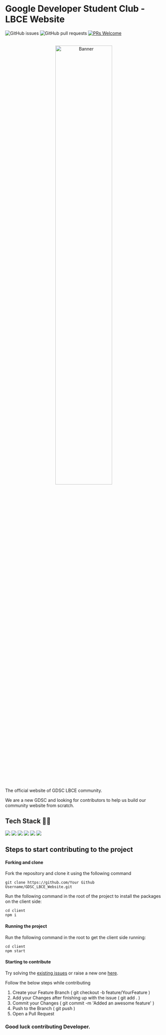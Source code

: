# Google Developer Student Club - LBCE Website

![GitHub issues](https://img.shields.io/github/issues/Gdsc-Lbce/GDSC_LBCE_Website)
![GitHub pull requests](https://img.shields.io/github/issues-pr/Gdsc-Lbce/GDSC_LBCE_Website)
[![PRs Welcome](https://img.shields.io/badge/PRs-welcome-brightgreen.svg)](http://makeapullrequest.com)
<br />
<br />
<div align="center" margin-bottom="10em"><a href="https://hacktoberfest.digitalocean.com/"><img src="https://hacktoberfest.digitalocean.com/_nuxt/img/logo-hacktoberfest-full.f42e3b1.svg" alt="Banner" width="60%"/></a></div>
<br />
<br />
The official website of GDSC LBCE community.

We are a new GDSC and looking for contributors to help us build our community website from scratch. 

## Tech Stack 👨‍💻

<img src="https://img.shields.io/badge/HTML5-E34F26?style=for-the-badge&logo=html5&logoColor=white"> <img src="https://img.shields.io/badge/Sass-CC6699?style=for-the-badge&logo=sass&logoColor=white"> <img src="https://img.shields.io/badge/JavaScript-F7DF1E?style=for-the-badge&logo=javascript&logoColor=black"> <img src="https://img.shields.io/badge/Node.js-43853D?style=for-the-badge&logo=node.js&logoColor=white"> <img src="https://img.shields.io/badge/MongoDB-4EA94B?style=for-the-badge&logo=mongodb&logoColor=white">
<img src="https://img.shields.io/badge/React-20232A?style=for-the-badge&logo=react&logoColor=61DAFB">

## Steps to start contributing to the project

#### Forking and clone

Fork the repository and clone it using the following command

```
git clone https://github.com/Your Github Username/GDSC_LBCE_Website.git
```

Run the following command in the root
of the project to install the packages
on the client side:

```
cd client
npm i
```

#### Running the project

Run the following command in the root
to get the client side running:

```
cd client
npm start
```

#### Starting to contribute 

Try solving the [existing issues](https://github.com/Gdsc-Lbce/GDSC_LBCE_Website/issues) or raise a new one [here](https://github.com/Gdsc-Lbce/GDSC_LBCE_Website/issues/new).

Follow the below steps while contributing

1) Create your Feature Branch ( git checkout -b feature/YourFeature )
2) Add your Changes after finishing up with the issue ( git add . )
3) Commit your Changes ( git commit -m 'Added an awesome feature' )
4) Push to the Branch ( git push )
5) Open a Pull Request

### Good luck contributing Developer.
